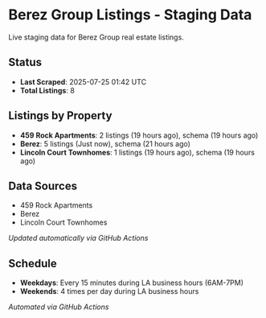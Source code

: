 # Berez Group Listings - Staging Data

Live staging data for Berez Group real estate listings.

## Status

- **Last Scraped**: 2025-07-25 01:42 UTC
- **Total Listings**: 8

## Listings by Property

- **459 Rock Apartments**: 2 listings (19 hours ago), schema (19 hours ago)
- **Berez**: 5 listings (Just now), schema (21 hours ago)
- **Lincoln Court Townhomes**: 1 listings (19 hours ago), schema (19 hours ago)

## Data Sources

- 459 Rock Apartments
- Berez
- Lincoln Court Townhomes

*Updated automatically via GitHub Actions*

## Schedule

- **Weekdays**: Every 15 minutes during LA business hours (6AM-7PM)
- **Weekends**: 4 times per day during LA business hours

*Automated via GitHub Actions*
